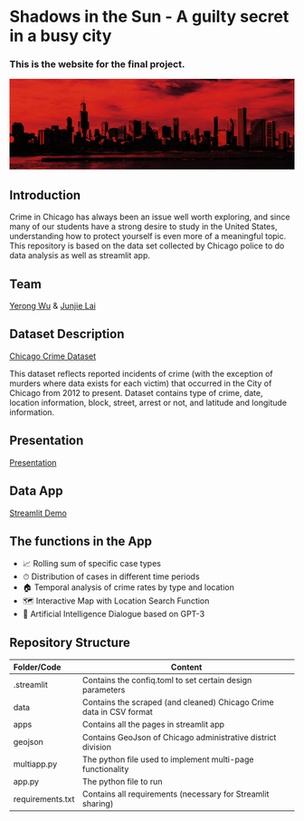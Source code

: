 # Shadows in the Sun - A guilty secret in a busy city

### This is the website for the final project.
![picture](https://github.com/Fairy-Rong/Final-project/blob/main/skyline.jpg?raw=true)

## Introduction
Crime in Chicago has always been an issue well worth exploring, and since many of our students have a strong desire to study in the United States, understanding how to protect yourself is even more of a meaningful topic. This repository is based on the data set collected by Chicago police to do data analysis as well as streamlit app.

## Team
[Yerong Wu](https://github.com/Fairy-Rong) & [Junjie Lai](https://github.com/JunjieLai)

## Dataset Description
[Chicago Crime Dataset](https://www.kaggle.com/datasets/chicago/chicago-crime?search=crime)

This dataset reflects reported incidents of crime (with the exception of murders where data exists for each victim) that occurred in the City of Chicago from 2012 to present. Dataset contains type of crime, date, location information, block, street, arrest or not, and latitude and longitude information.

## Presentation
[Presentation](https://github.com/Fairy-Rong/Final-project/blob/main/Team-14.pdf)

## Data App
[Streamlit Demo](https://fairy-rong-final-project-app-xm32au.streamlitapp.com/)

## The functions in the App
* 📈 Rolling sum of specific case types
* ⏱ Distribution of cases in different time periods
* 🏠 Temporal analysis of crime rates by type and location
* 🗺 Interactive Map with Location Search Function
* 🤖 Artificial Intelligence Dialogue based on GPT-3

## Repository Structure

| **Folder/Code** | **Content**                                              |
| :---------- | ------------------------------------------------------------ |
| .streamlit  | Contains the confiq.toml to set certain design parameters    |
| data        | Contains the scraped (and cleaned) Chicago Crime data in CSV format |
| apps        | Contains all the pages in streamlit app                      |
| geojson     | Contains GeoJson of Chicago administrative district division |
| multiapp.py | The python file used to implement multi-page functionality   |
| app.py      | The python file to run                                       |
|requirements.txt|Contains all requirements (necessary for Streamlit sharing)|







